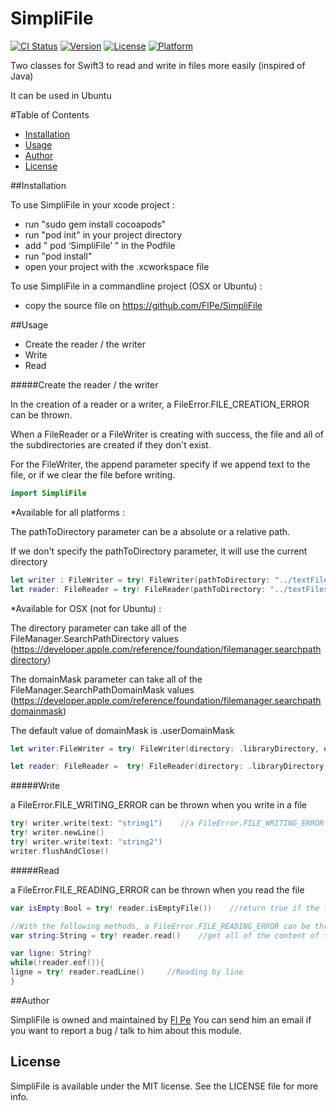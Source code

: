 # SimpliFile

[![CI Status](http://img.shields.io/travis/florian/SimpliFile.svg?style=flat)](https://travis-ci.org/florian/SimpliFile)
[![Version](https://img.shields.io/cocoapods/v/SimpliFile.svg?style=flat)](http://cocoapods.org/pods/SimpliFile)
[![License](https://img.shields.io/cocoapods/l/SimpliFile.svg?style=flat)](http://cocoapods.org/pods/SimpliFile)
[![Platform](https://img.shields.io/cocoapods/p/SimpliFile.svg?style=flat)](http://cocoapods.org/pods/SimpliFile)

Two classes for Swift3 to read and write in files more easily (inspired of Java)

It can be used in Ubuntu

#Table of Contents
- [Installation](#installation)
- [Usage](#usage)
- [Author](#author)
- [License](#license)


##Installation

To use SimpliFile in your xcode project :
* run "sudo gem install cocoapods"
* run "pod init" in your project directory
* add " pod ‘SimpliFile’ " in the Podfile
* run "pod install"
* open your project with the .xcworkspace file

To use SimpliFile in a commandline project (OSX or Ubuntu) :
* copy the source file on https://github.com/FlPe/SimpliFile


##Usage

* Create the reader / the writer
* Write
* Read


#####Create the reader / the writer

In the creation of a reader or a writer, a FileError.FILE_CREATION_ERROR can be thrown.

When a FileReader or a FileWriter is creating with success, the file and all of the subdirectories are created if they don't exist.

For the FileWriter, the append parameter specify if we append text to the file, or if we clear the file before writing.

```swift
import SimpliFile
```

*Available for all platforms :

The pathToDirectory parameter can be a absolute or a relative path.

If we don't specify the pathToDirectory parameter, it will use the current directory

```swift
let writer : FileWriter = try! FileWriter(pathToDirectory: "../textFiles", fileName: "file.txt", append:true)
let reader: FileReader = try! FileReader(pathToDirectory: "../textFiles", fileName: "file.txt")
```

*Available for OSX (not for Ubuntu) :

The directory parameter can take all of the FileManager.SearchPathDirectory values (https://developer.apple.com/reference/foundation/filemanager.searchpathdirectory)

The domainMask parameter can take all of the FileManager.SearchPathDomainMask values (https://developer.apple.com/reference/foundation/filemanager.searchpathdomainmask)

The default value of domainMask is .userDomainMask

```swift
let writer:FileWriter = try! FileWriter(directory: .libraryDirectory, domainMask: .userDomainMask, subDirectories: "application/textFiles", fileName: "text.txt", append: false)     //will use the file "/Users/<login>/Library/application/textFiles/text.txt"

let reader: FileReader =  try! FileReader(directory: .libraryDirectory, domainMask: .userDomainMask, subDirectories: "application/textFiles", fileName: "text.txt")
```


#####Write

a FileError.FILE_WRITING_ERROR can be thrown when you write in a file

```swift
try! writer.write(text: "string1")    //a FileError.FILE_WRITING_ERROR can be thrown
try! writer.newLine()
try! writer.write(text: "string2")
writer.flushAndClose()
```

#####Read

a FileError.FILE_READING_ERROR can be thrown when you read the file

```swift
var isEmpty:Bool = try! reader.isEmptyFile())    //return true if the file is empty

//With the following methods, a FileError.FILE_READING_ERROR can be thrown
var string:String = try! reader.read()    //get all of the content of the file

var ligne: String?
while(!reader.eof()){
ligne = try! reader.readLine()     //Reading by line
}
```


##Author

SimpliFile is owned and maintained by [Fl Pe](fp051888@gmail.com)
You can send him an email if you want to report a bug / talk to him about this module.

## License

SimpliFile is available under the MIT license. See the LICENSE file for more info.
